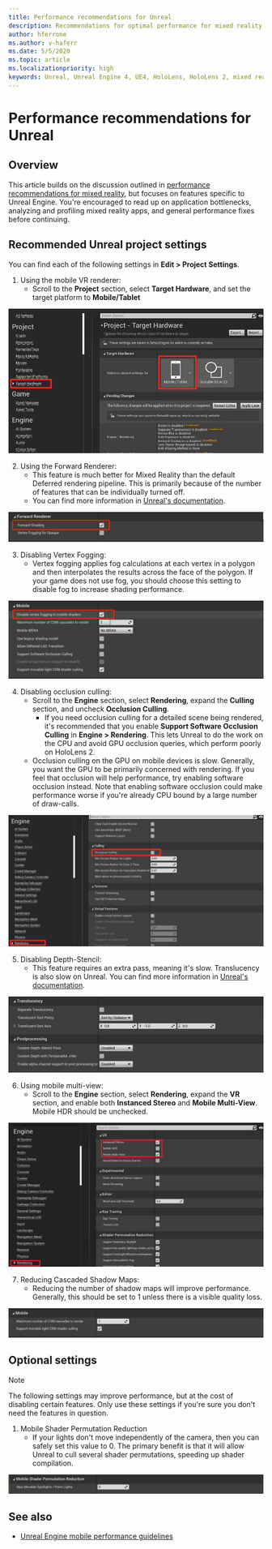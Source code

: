 ```yaml
---
title: Performance recommendations for Unreal
description: Recommendations for optimal performance for mixed reality apps in Unreal
author: hferrone
ms.author: v-haferr
ms.date: 5/5/2020
ms.topic: article
ms.localizationpriority: high
keywords: Unreal, Unreal Engine 4, UE4, HoloLens, HoloLens 2, mixed reality, performance, optimization, settings, documentation
---
```



# Performance recommendations for Unreal

## Overview

This article builds on the discussion outlined in [performance recommendations for mixed reality](understanding-performance-for-mixed-reality.md), but focuses on features specific to Unreal Engine. You're encouraged to read up on application bottlenecks, analyzing and profiling mixed reality apps, and general performance fixes before continuing.

## Recommended Unreal project settings
You can find each of the following settings in **Edit > Project Settings**.

1. Using the mobile VR renderer:
    * Scroll to the **Project** section, select **Target Hardware**, and set the target platform to **Mobile/Tablet**

![Mobile target setting](images/unreal/performance-recommendations-img-01.png)

2. Using the Forward Renderer: 
    * This feature is much better for Mixed Reality than the default Deferred rendering pipeline. This is primarily because of the number of features that can be individually turned off. 
    * You can find more information in [Unreal's documentation](https://docs.unrealengine.com/Platforms/VR/DevelopVR/VRPerformance/index.html).

![Forward rendering](images/unreal/performance-recommendations-img-04.png)

3. Disabling Vertex Fogging: 
    * Vertex fogging applies fog calculations at each vertex in a polygon and then interpolates the results across the face of the polygon. If your game does not use fog, you should choose this setting to disable fog to increase shading performance.

![Vertex fogging options](images/unreal/performance-recommendations-img-05.png)

4. Disabling occlusion culling:
    * Scroll to the **Engine** section, select **Rendering**, expand the **Culling** section, and uncheck **Occlusion Culling**.
        + If you need occlusion culling for a detailed scene being rendered, it's recommended that you enable **Support Software Occlusion Culling** in **Engine > Rendering**. This lets Unreal to do the work on the CPU and avoid GPU occlusion queries, which perform poorly on HoloLens 2.
    * Occlusion culling on the GPU on mobile devices is slow. Generally, you want the GPU to be primarily concerned with rendering. If you feel that occlusion will help performance, try enabling software occlusion instead. Note that enabling software occlusion could make performance worse if you're already CPU bound by a large number of draw-calls.

![Disable occlusion culling](images/unreal/performance-recommendations-img-02.png)

	
5. Disabling Depth-Stencil:
    * This feature requires an extra pass, meaning it's slow. Translucency is also slow on Unreal. You can find more information in [Unreal's documentation](https://docs.unrealengine.com/Engine/Performance/Guidelines/index.html).

![Depth stencil](images/unreal/performance-recommendations-img-06.png)

6. Using mobile multi-view:
    * Scroll to the **Engine** section, select **Rendering**, expand the **VR** section, and enable both **Instanced Stereo** and **Mobile Multi-View**. Mobile HDR should be unchecked.

![VR rendering settings](images/unreal/performance-recommendations-img-03.png)

7. Reducing Cascaded Shadow Maps: 
    * Reducing the number of shadow maps will improve performance. Generally, this should be set to 1 unless there is a visible quality loss. 

![Cascaded shadow maps](images/unreal/performance-recommendations-img-07.png)

## Optional settings

> [!NOTE]
> The following settings may improve performance, but at the cost of disabling certain features. Only use these settings if you're sure you don't need the features in question.

1. Mobile Shader Permutation Reduction
    * If your lights don't move independently of the camera, then you can safely set this value to 0. The primary benefit is that it will allow Unreal to cull several shader permutations, speeding up shader compilation.

![Mobile shader permutation reduction](images/unreal/performance-recommendations-img-08.png)

## See also
* [Unreal Engine mobile performance guidelines]( https://docs.unrealengine.com/Platforms/Mobile/Performance/index.html)